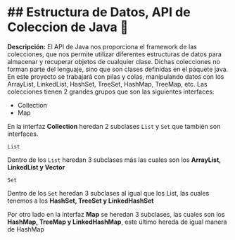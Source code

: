# ## Estructura de Datos, API de Coleccion de Java 🧱

**Descripción:** El API de Java nos proporciona el framework de las colecciones, que nos permite utilizar diferentes estructuras de datos para almacenar y recuperar 
objetos de cualquier clase. Dichas colecciones no forman parte del lenguaje, sino que son clases definidas en el paquete java. En este proyecto se trabajará con pilas y colas,
manipulando datos con los ArrayList, LinkedList, HashSet, TreeSet, HashMap, TreeMap, etc. Las colecciones tienen 2 grandes grupos
que son las siguientes interfaces:

  - Collection
  - Map 
 
En la interfaz **Collection** heredan 2 subclases `List` y `Set` que también son interfaces.

    List
Dentro de los `List` heredan 3 subclases más las cuales son los **ArrayList, LinkedList y Vector**

    Set
Dentro de los `Set` heredan 3 subclases al igual que los List, las cuales tenemos a los **HashSet, TreeSet y LinkedHashSet**


Por otro lado en la interfaz **Map** se heredan 3 subclases, las cuales son los **HashMap, TreeMap y LinkedHashMap**, este último hereda de igual manera de HashMap
